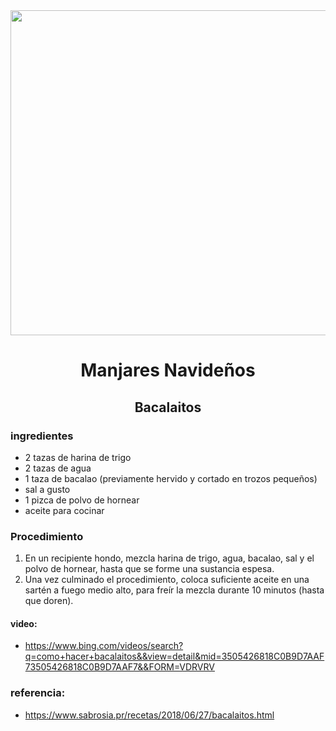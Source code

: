 <div align="center">
  
<img src="https://i.pinimg.com/736x/ae/b8/d8/aeb8d83db52254fe6ab790b18f371389.jpg" width="520" heights="374" />
  
# Manjares Navideños 

## Bacalaitos 
</div>

### ingredientes
- 2 tazas de harina de trigo
- 2 tazas de agua 
- 1 taza de bacalao (previamente hervido y cortado en trozos pequeños)
- sal a gusto
- 1 pizca de polvo de hornear
- aceite para cocinar
  
### Procedimiento
1. En un recipiente hondo, mezcla harina de trigo, agua, bacalao, sal y el polvo de hornear, hasta que se forme una sustancia espesa.
2. Una vez culminado el procedimiento, coloca suficiente aceite en una sartén a fuego medio alto, para freír la mezcla durante 10 minutos (hasta que doren).

#### video:
- https://www.bing.com/videos/search?q=como+hacer+bacalaitos&&view=detail&mid=3505426818C0B9D7AAF73505426818C0B9D7AAF7&&FORM=VDRVRV


### referencia: 
- https://www.sabrosia.pr/recetas/2018/06/27/bacalaitos.html 
